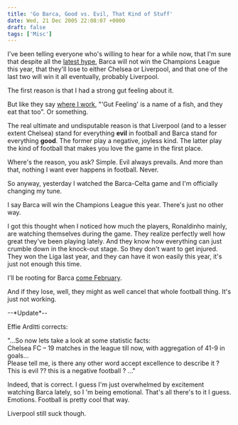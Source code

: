 ```yaml
---
title: 'Go Barca, Good vs. Evil, That Kind of Stuff'
date: Wed, 21 Dec 2005 22:08:07 +0000
draft: false
tags: ['Misc']
---
```


I've been telling everyone who's willing to hear for a while now, that I'm sure that despite all the [latest hype](http://www.channel4.com/sport/football_italia/dec19m.html), Barca will not win the Champions League this year, that they'll lose to either Chelsea or Liverpool, and that one of the last two will win it all eventually, probably Liverpool.

The first reason is that I had a strong gut feeling about it.

But like they say [where I work](http://www.iaf.org.il/Templates/HomePage/HomePage.aspx?lang=EN), "'Gut Feeling' is a name of a fish, and they eat that too". Or something.

The real ultimate and undisputable reason is that Liverpool (and to a lesser extent Chelsea) stand for everything **evil** in football and Barca stand for everything **good**. The former play a negative, joyless kind. The latter play the kind of football that makes you love the game in the first place.

Where's the reason, you ask? Simple. Evil always prevails. And more than that, nothing I want ever happens in football. Never.

So anyway, yesterday I watched the Barca-Celta game and I'm officially changing my tune.

I say Barca will win the Champions League this year. There's just no other way.

I got this thought when I noticed how much the players, Ronaldinho mainly, are watching themselves during the game. They realize perfectly well how great they've been playing lately. And they know how everything can just crumble down in the knock-out stage. So they don't want to get injured. They won the Liga last year, and they can have it won easily this year, it's just not enough this time.

I'll be rooting for Barca [come February](http://www.uefa.com/competitions/UCL/FixturesResults/round=2202/index.html).

And if they lose, well, they might as well cancel that whole football thing. It's just not working.

\--\*Update\*--

Effie Arditti corrects:

"...So now lets take a look at some statistic facts:  
Chelsea FC – 19 matches in the league till now, with aggregation of 41-9 in goals...  
Please tell me, is there any other word accept excellence to describe it ?  
This is evil ?? this is a negative football ? ..."

Indeed, that is correct. I guess I'm just overwhelmed by excitement watching Barca lately, so I 'm being emotional. That's all there's to it I guess. Emotions. Football is pretty cool that way.

Liverpool still suck though.